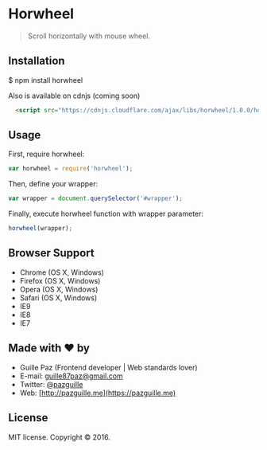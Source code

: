# Horwheel

> Scroll horizontally with mouse wheel.

## Installation

  $ npm install horwheel


Also is available on cdnjs (coming soon)
```html
  <script src="https://cdnjs.cloudflare.com/ajax/libs/horwheel/1.0.0/horwheel.min.js"></script>
```

## Usage

First, require horwheel:
```js
var horwheel = require('horwheel');
```

Then, define your wrapper:
```js
var wrapper = document.querySelector('#wrapper');
```

Finally, execute horwheel function with wrapper parameter:
```js
horwheel(wrapper);
```

## Browser Support
- Chrome (OS X, Windows)
- Firefox (OS X, Windows)
- Opera (OS X, Windows)
- Safari (OS X, Windows)
- IE9
- IE8
- IE7

## Made with ❤ by

- Guille Paz (Frontend developer | Web standards lover)
- E-mail: [guille87paz@gmail.com](mailto:guille87paz@gmail.com)
- Twitter: [@pazguille](http://twitter.com/pazguille)
- Web: [http://pazguille.me](https://pazguille.me)

## License

MIT license. Copyright © 2016.
